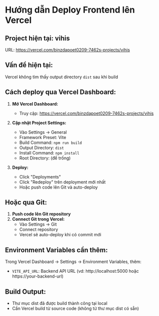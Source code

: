 # Hướng dẫn Deploy Frontend lên Vercel

## Project hiện tại: vihis
URL: https://vercel.com/binzdapoet0209-7462s-projects/vihis

## Vấn đề hiện tại:
Vercel không tìm thấy output directory `dist` sau khi build

## Cách deploy qua Vercel Dashboard:

1. **Mở Vercel Dashboard:**
   - Truy cập: https://vercel.com/binzdapoet0209-7462s-projects/vihis

2. **Cập nhật Project Settings:**
   - Vào Settings → General
   - Framework Preset: Vite
   - Build Command: `npm run build`
   - Output Directory: `dist`
   - Install Command: `npm install`
   - Root Directory: (để trống)

3. **Deploy:**
   - Click "Deployments"
   - Click "Redeploy" trên deployment mới nhất
   - Hoặc push code lên Git và auto-deploy

## Hoặc qua Git:

1. **Push code lên Git repository**
2. **Connect Git trong Vercel:**
   - Vào Settings → Git
   - Connect repository
   - Vercel sẽ auto-deploy khi có commit mới

## Environment Variables cần thêm:

Trong Vercel Dashboard → Settings → Environment Variables, thêm:
- `VITE_API_URL`: Backend API URL (vd: http://localhost:5000 hoặc https://your-backend-url)

## Build Output:
- Thư mục dist đã được build thành công tại local
- Cần Vercel build từ source code (không từ thư mục dist có sẵn)


